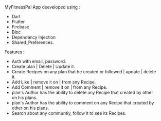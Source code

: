 MyFitnessPal App deeveloped using :
- Dart 
- Flutter
- Firebase
- Bloc
- Dependancy Injection
- Shared_Preferences.

Features :
- Auth with email, password.
- Create plan | Delete | Update it.
- Create Recipes on any plan that he created or followed | update | delete it.
- Add Like | remove it on | from any Recipe.
- Add Comment | remove it on | from any Recipe.
- plan's Author has the ability to delete any Recipe that created by other on his plans.
- plan's Author has the ability to comment on any Recipe that created by other on his plans.
- Search about any communtiy, follow it to see its Recipes.
